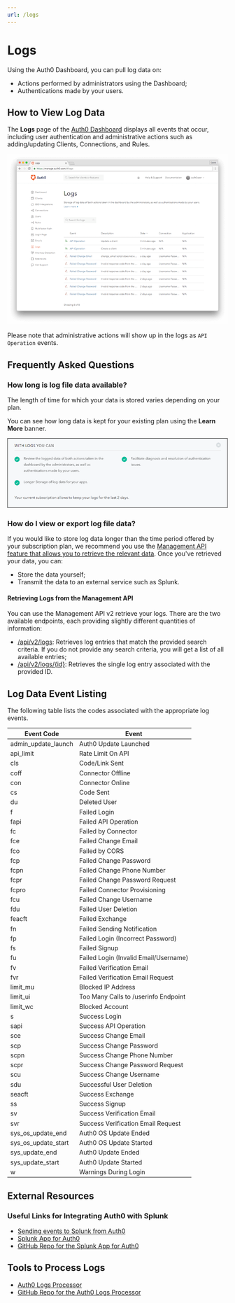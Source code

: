 ```yaml
---
url: /logs
---
```


# Logs

Using the Auth0 Dashboard, you can pull log data on:

* Actions performed by administrators using the Dashboard;
* Authentications made by your users.

## How to View Log Data

The **Logs** page of the [Auth0 Dashboard](${uiUrl}) displays all events that occur, including user authentication and administrative actions such as adding/updating Clients, Connections, and Rules.

![](/media/articles/logs/dashboard-logs.png)

Please note that administrative actions will show up in the logs as `API Operation` events.

## Frequently Asked Questions

### How long is log file data available?

The length of time for which your data is stored varies depending on your plan.

You can see how long data is kept for your existing plan using the **Learn More** banner.

![](/media/articles/logs/log-storage-period.png)

### How do I view or export log file data?

If you would like to store log data longer than the time period offered by your subscription plan, we recommend you use the [Management API feature that allows you to retrieve the relevant data](api/management/v2#!/Logs/get_logs). Once you've retrieved your data, you can:

* Store the data yourself;
* Transmit the data to an external service such as Splunk.

#### Retrieving Logs from the Management API

You can use the Management API v2 retrieve your logs. There are the two available endpoints, each providing slightly different quantities of information:

* [/api/v2/logs](/api/v2#!/Logs/get_logs): Retrieves log entries that match the provided search criteria. If you do not provide any search criteria, you will get a list of all available entries;
* [/api/v2/logs/{id}](/api/v2#!/Logs/get_logs_by_id): Retrieves the single log entry associated with the provided ID.

## Log Data Event Listing

The following table lists the codes associated with the appropriate log events.

<table>
  <thead><tr><th>Event Code</th><th>Event</th></tr></thead>
  <tbody>
  <tr><td>admin_update_launch</td><td>Auth0 Update Launched</td></tr>
  <tr><td>api_limit</td><td>Rate Limit On API</td></tr>
  <tr><td>cls</td><td>Code/Link Sent</td></tr>
  <tr><td>coff</td><td>Connector Offline</td></tr>
  <tr><td>con</td><td>Connector Online</td></tr>
  <tr><td>cs</td><td>Code Sent</td></tr>
  <tr><td>du</td><td>Deleted User</td></tr>
  <tr><td>f</td><td>Failed Login</td></tr>
  <tr><td>fapi</td><td>Failed API Operation</td></tr>
  <tr><td>fc</td><td>Failed by Connector</td></tr>
  <tr><td>fce</td><td>Failed Change Email</td></tr>
  <tr><td>fco</td><td>Failed by CORS</td></tr>
  <tr><td>fcp</td><td>Failed Change Password</td></tr>
  <tr><td>fcpn</td><td>Failed Change Phone Number</td></tr>
  <tr><td>fcpr</td><td>Failed Change Password Request</td></tr>
  <tr><td>fcpro</td><td>Failed Connector Provisioning</td></tr>
  <tr><td>fcu</td><td>Failed Change Username</td></tr>
  <tr><td>fdu</td><td>Failed User Deletion</td></tr>
  <tr><td>feacft</td><td>Failed Exchange</td></tr>
  <tr><td>fn</td><td>Failed Sending Notification</td></tr>
  <tr><td>fp</td><td>Failed Login (Incorrect Password)</td></tr>
  <tr><td>fs</td><td>Failed Signup</td></tr>
  <tr><td>fu</td><td>Failed Login (Invalid Email/Username)</td></tr>
  <tr><td>fv</td><td>Failed Verification Email</td></tr>
  <tr><td>fvr</td><td>Failed Verification Email Request</td></tr>
  <tr><td>limit_mu</td><td>Blocked IP Address</td></tr>
  <tr><td>limit_ui</td><td>Too Many Calls to /userinfo Endpoint</td></tr>
  <tr><td>limit_wc</td><td>Blocked Account</td></tr>
  <tr><td>s</td><td>Success Login</td></tr>
  <tr><td>sapi</td><td>Success API Operation</td></tr>
  <tr><td>sce</td><td>Success Change Email</td></tr>
  <tr><td>scp</td><td>Success Change Password</td></tr>
  <tr><td>scpn</td><td>Success Change Phone Number</td></tr>
  <tr><td>scpr</td><td>Success Change Password Request</td></tr>
  <tr><td>scu</td><td>Success Change Username</td></tr>
  <tr><td>sdu</td><td>Successful User Deletion</td></tr>
  <tr><td>seacft</td><td>Success Exchange</td></tr>
  <tr><td>ss</td><td>Success Signup</td></tr>
  <tr><td>sv</td><td>Success Verification Email</td></tr>
  <tr><td>svr</td><td>Success Verification Email Request</td></tr>
  <tr><td>sys_os_update_end</td><td>Auth0 OS Update Ended</td></tr>
  <tr><td>sys_os_update_start</td><td>Auth0 OS Update Started</td></tr>
  <tr><td>sys_update_end</td><td>Auth0 Update Ended</td></tr>
  <tr><td>sys_update_start</td><td>Auth0 Update Started</td></tr>
  <tr><td>w</td><td>Warnings During Login</td></tr>
  </tbody>
</table>

## External Resources

### Useful Links for Integrating Auth0 with Splunk

* [Sending events to Splunk from Auth0](/scenarios/splunk)
* [Splunk App for Auth0](https://splunkbase.splunk.com/app/1884/)
* [GitHub Repo for the Splunk App for Auth0](https://github.com/auth0/splunk-auth0)

## Tools to Process Logs

* [Auth0 Logs Processor](https://www.npmjs.com/package/auth0-logs-processor)
* [GitHub Repo for the Auth0 Logs Processor](https://github.com/auth0/logs-processor)
